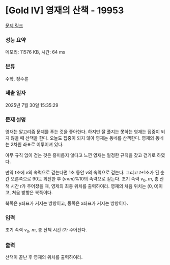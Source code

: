 # [Gold IV] 영재의 산책 - 19953 

[문제 링크](https://www.acmicpc.net/problem/19953) 

### 성능 요약

메모리: 11576 KB, 시간: 64 ms

### 분류

수학, 정수론

### 제출 일자

2025년 7월 30일 15:35:29

### 문제 설명

<p>영재는 알고리즘 문제를 푸는 것을 좋아한다. 하지만 잘 풀지는 못하는 영재는 집중이 되지 않을 때 산책을 한다. 오늘도 집중이 되지 않아 영재는 동네를 산책한다. 영재의 동네는 2차원 좌표로 이루어져 있다.</p>

<p><meta charset="utf-8"></p>

<p dir="ltr">아무 규칙 없이 걷는 것은 흥미롭지 않다고 느낀 영재는 일정한 규칙을 갖고 걷기로 하였다.</p>

<p dir="ltr">만약 <em>t</em>초에 <em>v</em>의 속력으로 걷는다면 1초 동안 <i>v</i>의 속력으로 걷는다. 그리고 <em>t</em>+1초가 된 순간 오른쪽으로 90도 회전한 후 (<em>v</em>×<em>m</em>)%10의 속력으로 걷는다. 초기 속력 <em>v</em><sub>0</sub>, <em>m</em>, 총 산책 시간 <em>t</em>가 주어졌을 때, 영제의 최종 위치를 출력하여라. 영재의 처음 위치는 (0, 0)이고, 처음 방향은 북쪽이다.</p>

<p dir="ltr">북쪽은 y좌표가 커지는 방향이고, 동쪽은 x좌표가 커지는 방향이다.</p>

### 입력 

 <p>초기 속력 <em>v</em><sub>0</sub>, <em>m</em>, 총 산책 시간 <em>t</em>가 주어진다.</p>

### 출력 

 <p>산책이 끝난 후 영재의 위치를 출력하여라.</p>

